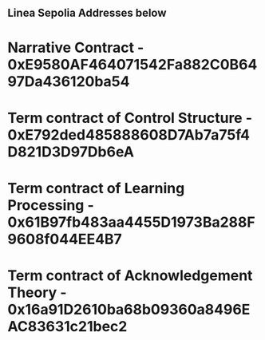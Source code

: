 ## Linea Sepolia Addresses below

# Narrative Contract - 0xE9580AF464071542Fa882C0B6497Da436120ba54

# Term contract of Control Structure - 0xE792ded485888608D7Ab7a75f4D821D3D97Db6eA

# Term contract of Learning Processing - 0x61B97fb483aa4455D1973Ba288F9608f044EE4B7

# Term contract of Acknowledgement Theory - 0x16a91D2610ba68b09360a8496EAC83631c21bec2
